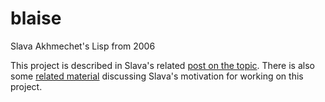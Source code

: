 blaise
======

Slava Akhmechet's Lisp from 2006

This project is described in Slava's related
[post on the topic](http://www.defmacro.org/ramblings/lisp-in-haskell.html). 
There is also some 
[related material](http://members.gamedev.net/coffeemug/test/blaise/faq.html)
discussing Slava's motivation for working on this project.
